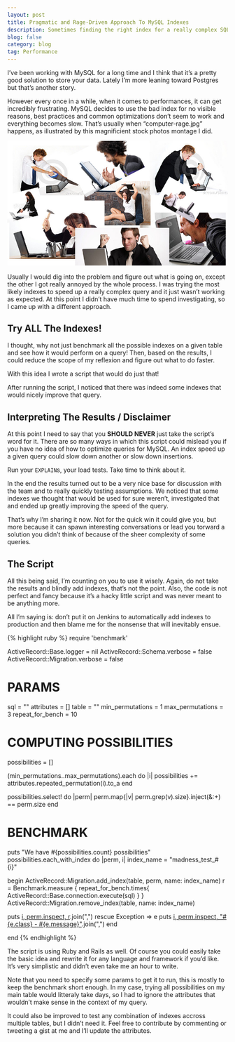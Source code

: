 ```yaml
---
layout: post
title: Pragmatic and Rage-Driven Approach To MySQL Indexes
description: Sometimes finding the right index for a really complex SQL query can be hard and time consuming. That’s why I wrote a script trying all possible combinations of indexes and benchmark each one!
blog: false
category: blog
tag: Performance
---
```


I’ve been working with MySQL for a long time and I think that it’s a pretty good solution to store your data. Lately I’m more leaning toward Postgres but that’s another story.

However every once in a while, when it comes to performances, it can get incredibly frustrating. MySQL decides to use the bad index for no visible reasons, best practices and common optimizations don’t seem to work and everything becomes slow. That’s usually when “computer-rage.jpg” happens, as illustrated by this magnificient stock photos montage I did.

<div style="text-align: center"><img style="width: 700px;" src="/assets/blog/computer_rage.jpg" /></div>

Usually I would dig into the problem and figure out what is going on, except the other I got really annoyed by the whole process. I was trying the most likely indexes to speed up a really complex query and it just wasn’t working as expected. At this point I didn’t have much time to spend investigating, so I came up with a different approach.

## Try ALL The Indexes!

I thought, why not just benchmark all the possible indexes on a given table and see how it would perform on a query! Then, based on the results, I could reduce the scope of my reflexion and figure out what to do faster.

With this idea I wrote a script that would do just that! 

After running the script, I noticed that there was indeed some indexes that would nicely improve that query.

## Interpreting The Results / Disclaimer



At this point I need to say that you **SHOULD NEVER** just take the script’s word for it. There are so many ways in which this script could mislead you if you have no idea of how to optimize queries for MySQL. An index speed up a given query could slow down another or slow down insertions.

Run your `EXPLAIN`s, your load tests. Take time to think about it.

In the end the results turned out to be a very nice base for discussion with the team and to really quickly testing assumptions. We noticed that some indexes we thought that would be used for sure weren’t, investigated that and ended up greatly improving the speed of the query.

That’s why I’m sharing it now. Not for the quick win it could give you, but more because it can spawn interesting conversations or lead you torward a solution you didn’t think of because of the sheer complexity of some queries.

## The Script

All this being said, I’m counting on you to use it wisely. Again, do not take the results and blindly add indexes, that’s not the point. Also, the code is not perfect and fancy because it’s a hacky little script and was never meant to be anything more.

All I’m saying is: don’t put it on Jenkins to automatically add indexes to production and then blame me for the nonsense that will inevitably ensue.

{% highlight ruby %}
require 'benchmark'

ActiveRecord::Base.logger = nil
ActiveRecord::Schema.verbose = false
ActiveRecord::Migration.verbose = false

# PARAMS
sql = ""
attributes = []
table = ""
min_permutations = 1
max_permutations = 3
repeat_for_bench = 10

# COMPUTING POSSIBILITIES
possibilities = []

(min_permutations..max_permutations).each do |i|
  possibilities += attributes.repeated_permutation(i).to_a
end

possibilities.select! do |perm|
  perm.map{|v| perm.grep(v).size}.inject(&:+) == perm.size
end

# BENCHMARK

puts "We have #{possibilities.count} possibilities"
possibilities.each_with_index do |perm, i|
  index_name = "madness_test_\#{i}"

  begin
ActiveRecord::Migration.add_index(table, perm, name: index_name)
r = Benchmark.measure {
  repeat_for_bench.times{ ActiveRecord::Base.connection.execute(sql) }
}
ActiveRecord::Migration.remove_index(table, name: index_name)

puts [i, perm.inspect, r]().join(",")
  rescue Exception =\> e
puts [i, perm.inspect, "#{e.class} - #{e.message}"]().join(",")
  end

end
{% endhighlight %}

The script is using Ruby and Rails as well. Of course you could easily take the basic idea and rewrite it for any language and framework if you’d like. It’s very simplistic and didn’t even take me an hour to write.

Note that you need to specify some params to get it to run, this is mostly to keep the benchmark short enough. In my case, trying all possibilities on my main table would litteraly take days, so I had to ignore the attributes that wouldn’t make sense in the context of my query.

It could also be improved to test any combination of indexes accross multiple tables, but I didn’t need it. Feel free to contribute by commenting or tweeting a gist at me and I’ll update the attributes.




